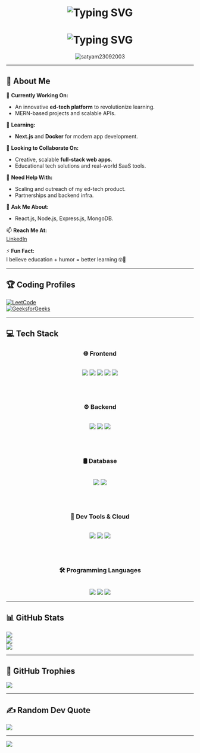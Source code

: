 <h1 align="center">
  <img src="https://readme-typing-svg.herokuapp.com?font=Fira+Code&size=30&duration=4000&pause=1000&color=FFFFFF&center=true&vCenter=true&width=435&lines=Hi+there+👋%2C+I'm+Satyam" alt="Typing SVG" />
</h1>

<h1 align="center">
  <img src="https://readme-typing-svg.herokuapp.com?font=Fira+Code&size=30&duration=4000&pause=1000&color=FFFFFF&center=true&vCenter=true&width=435&lines=Hi+there+👋%2C+I'm+Satyam" alt="Typing SVG" />
</h1>

<p align="center">
  <img src="https://komarev.com/ghpvc/?username=satyam23092003&label=Profile%20views&color=0e75b6&style=flat" alt="satyam23092003" />
</p>

---

## 💫 About Me

🔭 **Currently Working On:**  
- An innovative **ed-tech platform** to revolutionize learning.  
- MERN-based projects and scalable APIs.

🌱 **Learning:**  
- **Next.js** and **Docker** for modern app development.

👯 **Looking to Collaborate On:**  
- Creative, scalable **full-stack web apps**.  
- Educational tech solutions and real-world SaaS tools.

🤝 **Need Help With:**  
- Scaling and outreach of my ed-tech product.  
- Partnerships and backend infra.

💬 **Ask Me About:**  
- React.js, Node.js, Express.js, MongoDB.

📫 **Reach Me At:**  
[LinkedIn](https://www.linkedin.com/in/kumar-satyam-298507250)

⚡ **Fun Fact:**  
I believe education + humor = better learning 🤓🎉

---

## 🏆 Coding Profiles

[![LeetCode](https://img.shields.io/badge/LeetCode-FFA116?style=for-the-badge&logo=leetcode&logoColor=black)](https://leetcode.com/kumar%20satyam)  
[![GeeksforGeeks](https://img.shields.io/badge/GeeksforGeeks-2F8D46?style=for-the-badge&logo=GeeksforGeeks&logoColor=white)](https://auth.geeksforgeeks.org/user/kumarsatywfph)

---

## 💻 Tech Stack

<div align="center">

### 🌐 Frontend
<br/>
<img src="https://img.shields.io/badge/html5-E34F26?style=for-the-badge&logo=html5&logoColor=white" />
<img src="https://img.shields.io/badge/css3-1572B6?style=for-the-badge&logo=css3&logoColor=white" />
<img src="https://img.shields.io/badge/javascript-F7DF1E?style=for-the-badge&logo=javascript&logoColor=black" />
<img src="https://img.shields.io/badge/react-20232A?style=for-the-badge&logo=react&logoColor=61DAFB" />
<img src="https://img.shields.io/badge/tailwindcss-38B2AC?style=for-the-badge&logo=tailwind-css&logoColor=white" />

<br/><br/>

### ⚙️ Backend
<br/>
<img src="https://img.shields.io/badge/node.js-43853D?style=for-the-badge&logo=node-dot-js&logoColor=white" />
<img src="https://img.shields.io/badge/express.js-000000?style=for-the-badge&logo=express&logoColor=white" />
<img src="https://img.shields.io/badge/nodemailer-E4405F?style=for-the-badge&logo=gmail&logoColor=white" />

<br/><br/>

### 🛢️ Database
<br/>
<img src="https://img.shields.io/badge/mongodb-47A248?style=for-the-badge&logo=mongodb&logoColor=white" />
<img src="https://img.shields.io/badge/mysql-00758F?style=for-the-badge&logo=mysql&logoColor=white" />

<br/><br/>

### 🧰 Dev Tools & Cloud
<br/>
<img src="https://img.shields.io/badge/postman-FF6C37?style=for-the-badge&logo=postman&logoColor=white" />
<img src="https://img.shields.io/badge/docker-2496ED?style=for-the-badge&logo=docker&logoColor=white" />
<img src="https://img.shields.io/badge/vercel-000000?style=for-the-badge&logo=vercel&logoColor=white" />

<br/><br/>

### 🛠️ Programming Languages
<br/>
<img src="https://img.shields.io/badge/java-ED8B00?style=for-the-badge&logo=java&logoColor=white" />
<img src="https://img.shields.io/badge/c-00599C?style=for-the-badge&logo=c&logoColor=white" />
<img src="https://img.shields.io/badge/c++-004482?style=for-the-badge&logo=cplusplus&logoColor=white" />

</div>

---

## 📊 GitHub Stats

![](https://github-readme-stats.vercel.app/api?username=satyam23092003&theme=prussian&hide_border=true&include_all_commits=true&count_private=true)  
![](https://github-readme-streak-stats.herokuapp.com/?user=satyam23092003&theme=prussian&hide_border=true)  
![](https://github-readme-stats.vercel.app/api/top-langs/?username=satyam23092003&theme=prussian&hide_border=true&layout=compact)

---

## 🏅 GitHub Trophies

![](https://github-profile-trophy.vercel.app/?username=satyam23092003&theme=algolia&no-frame=false&no-bg=true&margin-w=4)

---

## ✍️ Random Dev Quote

![](https://quotes-github-readme.vercel.app/api?type=horizontal&theme=radical)

---

[![](https://visitcount.itsvg.in/api?id=satyam23092003&icon=2&color=0)](https://visitcount.itsvg.in)
